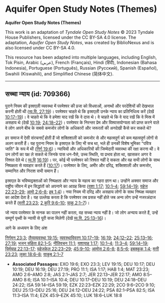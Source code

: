 # Aquifer Open Study Notes (Themes)

**Aquifer Open Study Notes (Themes)**

This work is an adaptation of *Tyndale Open Study Notes* © 2023 Tyndale House Publishers, licensed under the CC BY\-SA 4\.0 license. The adaptation, *Aquifer Open Study Notes*, was created by BiblioNexus and is also licensed under CC BY\-SA 4\.0\.

This resource has been adapted into multiple languages, including English, Tok Pisin, Arabic (عربي), French (Français), Hindi (हिंदी), Indonesian (Bahasa Indonesia), Portuguese (Português), Russian (Русский), Spanish (Español), Swahili (Kiswahili), and Simplified Chinese (简体中文).



--------------------------------

## सच्चा न्याय (id: 709366)

पुराने नियम की इस्राएली व्यवस्था में परमेश्वर की प्रजा को विधवाओं, अनाथों और परदेशियों की देखभाल करनी होती थी ([व्य.वि. 27:19](https://ref.ly/Deut27:19))। परमेश्वर चाहते थे कि इस्राएली उनके न्याय का प्रतिनिधित्व करें (देखें [10:17–19](https://ref.ly/Deut10:17-Deut10:19))। वे चाहते थे कि वे हमेशा याद रखें कि वे दास थे। वे चाहते थे कि वे याद रखें कि वे मिस्र में असहाय थे (देखें [10:19](https://ref.ly/Deut10:19); [24:18–22](https://ref.ly/Deut24:18-Deut24:22))। परमेश्वर के निरन्तर प्रेम और विश्वासयोग्यता को प्राप्त करने वाले वे लोग अपने बीच के सबसे कमजोर लोगों के अधिकारों और जरूरतों की अनदेखी कैसे कर सकते थे?

हर समाज में ऐसी संरचनाएँ होती हैं जो शक्तिशाली को कमजोर से और महत्वपूर्ण को कम महत्वपूर्ण लोगों से अलग करती हैं। यह पुराना नियम के इस्राएल के लिए भी सच था, भले ही उनकी विशेष भूमिका "पवित्र जाति" के रूप में थी ([निर्ग 19:6](https://ref.ly/Exod19:6))। न्यायियों और अधिकारियों की जिम्मेदारी व्यवस्था की रक्षा करना थी। वे उन लोगों का पक्ष ले सकते थे जिनके पास धन\-पैसे, उच्च स्थिति, या प्रभाव होता था, खासकर अगर वे रिश्वत देते थे ( [व्य.वि](https://ref.ly/Deut16:19) [16:19](https://ref.ly/Deut16:19))। पर, कोई भी परमेश्वर को रिश्वत नहीं दे सकता और वह सभी लोगों के साथ निष्पक्षता से व्यवहार करते हैं ([10:17](https://ref.ly/Deut10:17))। परमेश्वर के लिए, अमीर और दरिद्र, शक्तिशाली और कमजोर, सम्मानित और निराश सभी समान हैं।

इस्राएल के भविष्यद्वक्ताओं को निष्पक्षता और न्याय के महत्व का गहरा ज्ञान था। उन्होंने अक्सर समाज और राष्ट्रीय जीवन में इन सिद्धांतों को अपनाने का आग्रह किया ([यशा 1:17](https://ref.ly/Isa1:17); [10:1–4](https://ref.ly/Isa10:1-Isa10:4); [59:14–19](https://ref.ly/Isa59:14-Isa59:19); [यहेज 22:23–29](https://ref.ly/Ezek22:23-Ezek22:29); [आमो 2:6–8](https://ref.ly/Amos2:6-Amos2:8); [हब 1:4](https://ref.ly/Hab1:4))। नया नियम भी दरिद्र और असहाय लोगों के साथ निष्पक्ष व्यवहार का आदेश देता है। यह उल्लेख करता है कि परमेश्वर तब प्रसन्न नहीं होते जब अन्य लोग उन्हें नजरअंदाज करते हैं ([मत्ती 23:23](https://ref.ly/Matt23:23); [2 कुरि 9:6–10](https://ref.ly/2Cor9:6-2Cor9:10); [याकू 2:1–7](https://ref.ly/Jas2:1-Jas2:7))।

जो न्याय परमेश्वर के मानक का पालन नहीं करता, वह सच्चा न्याय नहीं है। जो लोग अन्याय करते हैं, उन्हें सम्पूर्ण पृथ्वी के न्यायी से पूरी सजा मिलेगी (देखें [व्य.वि. 25:13–16](https://ref.ly/Deut25:13-Deut25:16))।

आगे के अध्ययन के लिए अंश

[निर्गमन 23:3](https://ref.ly/Exod23:3); [लैव्यव्यवस्था 19:15](https://ref.ly/Lev19:15); [व्यवस्थाविवरण 10:17–19](https://ref.ly/Deut10:17-Deut10:19); [16:19](https://ref.ly/Deut16:19); [24:12–22](https://ref.ly/Deut24:12-Deut24:22); [25:13–16](https://ref.ly/Deut25:13-Deut25:16); [27:19](https://ref.ly/Deut27:19); [भजन संहिता 82:1–5](https://ref.ly/Ps82:1-Ps82:5); [नीतिवचन 11:1](https://ref.ly/Prov11:1); [यशायाह 1:17](https://ref.ly/Isa1:17); [10:1–4](https://ref.ly/Isa10:1-Isa10:4); [11:3–4](https://ref.ly/Isa11:3-Isa11:4); [59:14–19](https://ref.ly/Isa59:14-Isa59:19); [यिर्मयाह 22:13–17](https://ref.ly/Jer22:13-Jer22:17); [यहेजकेल 22:23–29](https://ref.ly/Ezek22:23-Ezek22:29); [45:9–10](https://ref.ly/Ezek45:9-Ezek45:10); [आमोस 2:6–8](https://ref.ly/Amos2:6-Amos2:8); [8:5–6](https://ref.ly/Amos8:5-Amos8:6); [हबक्कूक 1:4](https://ref.ly/Hab1:4); [मत्ती 23:23](https://ref.ly/Matt23:23); [लूका 18:6–8](https://ref.ly/Luke18:6-Luke18:8); [याकूब 2:1–7](https://ref.ly/Jas2:1-Jas2:7)

* **Associated Passages:** EXO 19:6; EXO 23:3; LEV 19:15; DEU 10:17; DEU 10:19; DEU 16:19; DEU 27:19; PRO 11:1; ISA 1:17; HAB 1:4; MAT 23:23; AMO 2:6–AMO 2:8; JAS 2:1–JAS 2:7; JER 22:13–JER 22:17; AMO 8:5–AMO 8:6; ISA 10:1–ISA 10:4; DEU 10:17–DEU 10:19; DEU 24:18–DEU 24:22; ISA 59:14–ISA 59:19; EZK 22:23–EZK 22:29; 2CO 9:6–2CO 9:10; DEU 25:13–DEU 25:16; DEU 24:12–DEU 24:22; PSA 82:1–PSA 82:5; ISA 11:3–ISA 11:4; EZK 45:9–EZK 45:10; LUK 18:6–LUK 18:8


